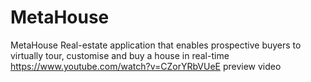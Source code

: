 # MetaHouse
MetaHouse Real-estate application that enables prospective buyers to virtually tour, customise and buy a house in real-time
https://www.youtube.com/watch?v=CZorYRbVUeE preview video
